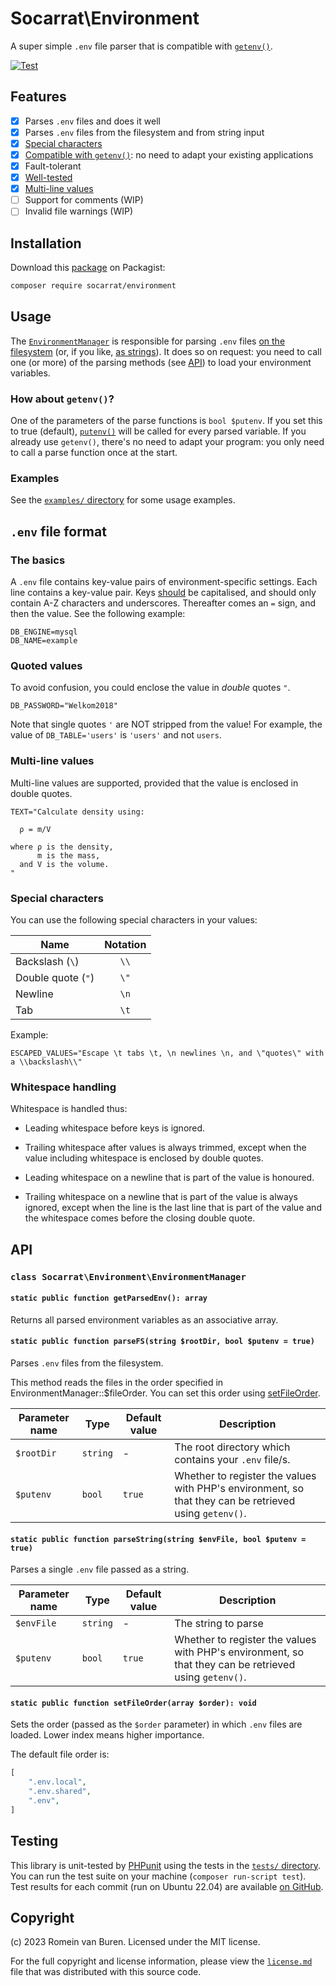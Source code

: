 # Socarrat\Environment

A super simple `.env` file parser that is compatible with [`getenv()`](https://www.php.net/manual/en/function.getenv.php).

[![Test](https://github.com/socarrat-php/environment/actions/workflows/test.yml/badge.svg?event=push)](https://github.com/socarrat-php/environment/actions/workflows/test.yml)

## Features

- [x] Parses `.env` files and does it well
- [x] Parses `.env` files from the filesystem and from string input
- [x] [Special characters](#special-characters)
- [x] [Compatible with `getenv()`](#how-about-getenv): no need to adapt your existing applications
- [x] Fault-tolerant
- [x] [Well-tested](#testing)
- [x] [Multi-line values](#multi-line-values)
- [ ] Support for comments (WIP)
- [ ] Invalid file warnings (WIP)

## Installation

Download this [package](https://packagist.org/packages/socarrat/environment) on Packagist:

```sh
composer require socarrat/environment
```

## Usage

The [`EnvironmentManager`](#class-socarratenvironmentenvironmentmanager) is responsible for parsing `.env` files [on the filesystem](#static-public-function-parsefsstring-rootdir-bool-putenv--true) (or, if you like, [as strings](#static-public-function-parsestringstring-envfile-bool-putenv--true)). It does so on request: you need to call one (or more) of the parsing methods (see [API](#api)) to load your environment variables.

### How about `getenv()`?

One of the parameters of the parse functions is `bool $putenv`. If you set this to true (default), [`putenv()`](https://www.php.net/manual/en/function.putenv.php) will be called for every parsed variable. If you already use `getenv()`, there's no need to adapt your program: you only need to call a parse function once at the start.

### Examples

See the [`examples/` directory](./examples/) for some usage examples.

## `.env` file format

### The basics

A `.env` file contains key-value pairs of environment-specific settings. Each line contains a key-value pair. Keys [should](https://www.rfc-editor.org/rfc/rfc2119#section-3) be capitalised, and should only contain A-Z characters and underscores. Thereafter comes an `=` sign, and then the value. See the following example:

```
DB_ENGINE=mysql
DB_NAME=example
```

### Quoted values

To avoid confusion, you could enclose the value in _double_ quotes `"`.

```
DB_PASSWORD="Welkom2018"
```

Note that single quotes `'` are NOT stripped from the value! For example, the value of `DB_TABLE='users'` is `'users'` and not `users`.

### Multi-line values

Multi-line values are supported, provided that the value is enclosed in double quotes.

```
TEXT="Calculate density using:

  ρ = m/V

where ρ is the density,
      m is the mass,
  and V is the volume.
"
```

### Special characters

You can use the following special characters in your values:

| Name               | Notation |
|--------------------|:--------:|
| Backslash (`\`)    |   `\\`   |
| Double quote (`"`) |   `\"`   |
| Newline            |   `\n`   |
| Tab                |   `\t`   |

Example:

```
ESCAPED_VALUES="Escape \t tabs \t, \n newlines \n, and \"quotes\" with a \\backslash\\"
```

### Whitespace handling

Whitespace is handled thus:

* Leading whitespace before keys is ignored.

* Trailing whitespace after values is always trimmed, except when the value including whitespace is enclosed by double quotes.

* Leading whitespace on a newline that is part of the value is honoured.

* Trailing whitespace on a newline that is part of the value is always ignored, except when the line is the last line that is part of the value and the whitespace comes before the closing double quote.

## API

### `class Socarrat\Environment\EnvironmentManager`

#### `static public function getParsedEnv(): array`

Returns all parsed environment variables as an associative array.

#### `static public function parseFS(string $rootDir, bool $putenv = true)`

Parses `.env` files from the filesystem.

This method reads the files in the order specified in EnvironmentManager::$fileOrder. You can set this order using [setFileOrder](#static-public-function-setfileorderarray-order-void).

| Parameter name | Type      | Default value | Description                                                                                            |
|----------------|-----------|---------------|--------------------------------------------------------------------------------------------------------|
| `$rootDir`     | `string`  | -             | The root directory which contains your `.env` file/s.                                                  |
| `$putenv`      | `bool`    | `true`        | Whether to register the values with PHP's environment, so that they can be retrieved using `getenv()`. |

#### `static public function parseString(string $envFile, bool $putenv = true)`

Parses a single `.env` file passed as a string.

| Parameter name | Type      | Default value | Description                                                                                            |
|----------------|-----------|---------------|--------------------------------------------------------------------------------------------------------|
| `$envFile`     | `string`  | -             | The string to parse                                                                                    |
| `$putenv`      | `bool`    | `true`        | Whether to register the values with PHP's environment, so that they can be retrieved using `getenv()`. |

#### `static public function setFileOrder(array $order): void`

Sets the order (passed as the `$order` parameter) in which `.env` files are loaded. Lower index means higher importance.

The default file order is:

```php
[
	".env.local",
	".env.shared",
	".env",
]
```

## Testing

This library is unit-tested by [PHPunit](https://phpunit.de/) using the tests in the [`tests/` directory](./tests/). You can run the test suite on your machine (`composer run-script test`). Test results for each commit (run on Ubuntu 22.04) are available [on GitHub](https://github.com/socarrat-php/environment/actions/workflows/test.yml).

## Copyright

(c) 2023 Romein van Buren. Licensed under the MIT license.

For the full copyright and license information, please view the [`license.md`](./license.md) file that was distributed with this source code.
